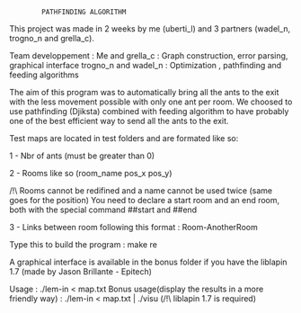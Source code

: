 			PATHFINDING ALGORITHM

This project was made in 2 weeks by me (uberti_l) and 3 partners (wadel_n, trogno_n and grella_c).

Team developpement : Me and grella_c : Graph construction, error parsing, graphical interface
		     trogno_n and wadel_n : Optimization , pathfinding and feeding algorithms


The aim of this program was to automatically bring all the ants to the exit with the less movement possible with only one ant per room.
We choosed to use pathfinding (Djiksta) combined with feeding algorithm to have probably one of the best efficient way to send all the ants to the exit.


Test maps are located in test folders and are formated like so:


1 - Nbr of ants (must be greater than 0)


2 - Rooms like so (room_name pos_x pos_y)

/!\ Rooms cannot be redifined and a name cannot be used twice (same goes for the position)
    You need to declare a start room and an end room, both with the special command ##start and ##end
    
    
3 - Links between room following this format : Room-AnotherRoom


Type this to build the program : make re

A graphical interface is available in the bonus folder if you have the liblapin 1.7 (made by Jason Brillante - Epitech)

Usage : ./lem-in < map.txt
Bonus usage(display the results in a more friendly way) : ./lem-in < map.txt | ./visu (/!\ liblapin 1.7 is required)
